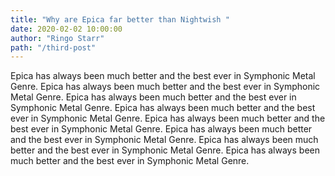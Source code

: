 ```yaml
---
title: "Why are Epica far better than Nightwish "
date: 2020-02-02 10:00:00
author: "Ringo Starr"
path: "/third-post"
---
```


Epica has always been much better and the best ever in Symphonic Metal Genre. Epica has always been much better and the best ever in Symphonic Metal Genre. Epica has always been much better and the best ever in Symphonic Metal Genre. Epica has always been much better and the best ever in Symphonic Metal Genre. Epica has always been much better and the best ever in Symphonic Metal Genre. Epica has always been much better and the best ever in Symphonic Metal Genre. Epica has always been much better and the best ever in Symphonic Metal Genre. Epica has always been much better and the best ever in Symphonic Metal Genre.
